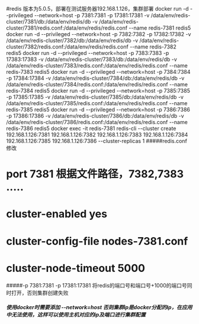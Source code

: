 #redis 版本为5.0.5，部署在测试服务器192.168.1.126，集群部署
docker run -d --privileged --network=host -p 7381:7381 -p 17381:17381 -v /data/env/redis-cluster/7381/db:/data/env/redis/db -v /data/env/redis-cluster/7381/redis.conf:/data/env/redis/redis.conf --name redis-7381 redis5
docker run -d --privileged --network=host -p 7382:7382 -p 17382:17382 -v /data/env/redis-cluster/7382/db:/data/env/redis/db -v /data/env/redis-cluster/7382/redis.conf:/data/env/redis/redis.conf --name redis-7382 redis5
docker run -d --privileged --network=host -p 7383:7383 -p 17383:17383 -v /data/env/redis-cluster/7383/db:/data/env/redis/db -v /data/env/redis-cluster/7383/redis.conf:/data/env/redis/redis.conf --name redis-7383 redis5
docker run -d --privileged --network=host -p 7384:7384 -p 17384:17384 -v /data/env/redis-cluster/7384/db:/data/env/redis/db -v /data/env/redis-cluster/7384/redis.conf:/data/env/redis/redis.conf --name redis-7384 redis5
docker run -d --privileged --network=host -p 7385:7385 -p 17385:17385 -v /data/env/redis-cluster/7385/db:/data/env/redis/db -v /data/env/redis-cluster/7385/redis.conf:/data/env/redis/redis.conf --name redis-7385 redis5
docker run -d --privileged --network=host -p 7386:7386 -p 17386:17386 -v /data/env/redis-cluster/7386/db:/data/env/redis/db -v /data/env/redis-cluster/7386/redis.conf:/data/env/redis/redis.conf --name redis-7386 redis5
docker exec -it redis-7381 redis-cli --cluster create 192.168.1.126:7381 192.168.1.126:7382 192.168.1.126:7383 192.168.1.126:7384 192.168.1.126:7385 192.168.1.126:7386 --cluster-replicas 1
#####redis.conf 修改
# port 7381  根据文件路径，7382,7383 .....
# cluster-enabled yes
# cluster-config-file nodes-7381.conf
#  cluster-node-timeout 5000
#####-p 7381:7381 -p 17381:17381 将redis的端口号和端口号+1000的端口号同时打开，否则集群创建失败
##### 使用docker时需要添加 --network=host 否则集群ip是docker分配的ip，在应用中无法使用，这样可以使用主机对应的ip及端口进行集群配置